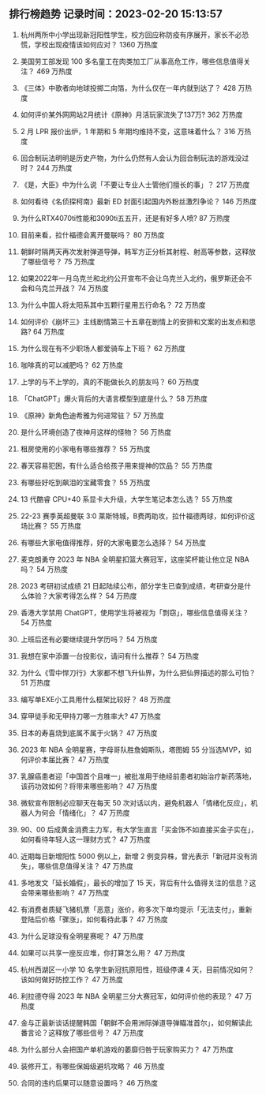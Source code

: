 
## 排行榜趋势 记录时间：2023-02-20 15:13:57
  
  1. 杭州两所中小学出现新冠阳性学生，校方回应称防疫有序展开，家长不必恐慌，学校出现疫情该如何应对？ 1360 万热度
    
  2. 美国劳工部发现 100 多名童工在肉类加工厂从事高危工作，哪些信息值得关注？ 469 万热度
    
  3. 《三体》中歌者向地球投掷二向箔，为什么仅在一年内就到达了？ 428 万热度
    
  4. 如何评价某外网网站2月统计《原神》月活玩家流失了137万? 362 万热度
    
  5. 2 月 LPR 报价出炉，1 年期和 5 年期均维持不变，这意味着什么？ 316 万热度
    
  6. 回合制玩法明明是历史产物，为什么仍然有人会认为回合制玩法的游戏没过时？ 244 万热度
    
  7. 《是，大臣》中为什么说「不要让专业人士管他们擅长的事」？ 217 万热度
    
  8. 如何看待《名侦探柯南》最新 ED 封面引起国内外粉丝激烈争论？ 146 万热度
    
  9. 为什么RTX4070ti性能和3090ti五五开，还是有好多人喷? 87 万热度
    
  10. 目前来看，拉什福德会离开曼联吗？ 80 万热度
    
  11. 朝鲜时隔两天再次发射弹道导弹，韩军方正分析其射程、射高等参数，这释放了哪些信号？ 75 万热度
    
  12. 如果2022年一月乌克兰和北约公开宣布不会让乌克兰入北约，俄罗斯还会不会和乌克兰开战？ 74 万热度
    
  13. 为什么中国人将太阳系其中五颗行星用五行命名？ 72 万热度
    
  14. 如何评价《崩坏三》主线剧情第三十五章在剧情上的安排和文案的出发点和思路? 64 万热度
    
  15. 为什么现在有不少职场人都爱骑车上下班？ 62 万热度
    
  16. 咖啡真的可以减肥吗？ 62 万热度
    
  17. 上学的与不上学的，真的不能做长久的朋友吗？ 60 万热度
    
  18. 「ChatGPT」爆火背后的大语言模型到底是什么？ 58 万热度
    
  19. 《原神》新角色迪希雅为何进常驻？ 57 万热度
    
  20. 是什么环境创造了夜神月这样的怪物？ 56 万热度
    
  21. 租房使用的小家电有哪些推荐？ 55 万热度
    
  22. 春天容易犯困，有什么适合给孩子用来提神的饮品？ 55 万热度
    
  23. 有哪些好吃到飙泪的宝藏零食？ 55 万热度
    
  24. 13 代酷睿 CPU+40 系显卡大升级，大学生笔记本怎么选？ 55 万热度
    
  25. 22-23 赛季英超曼联 3:0 莱斯特城，B费两助攻，拉什福德两球，如何评价这场比赛？ 55 万热度
    
  26. 有哪些大家电值得推荐，好的大家电要怎么选择？ 54 万热度
    
  27. 麦克朗勇夺 2023 年 NBA 全明星扣篮大赛冠军，这座奖杯能让他立足 NBA 吗？ 54 万热度
    
  28. 2023 考研初试成绩 21 日起陆续公布，部分学生已查到成绩，考研查分是什么体验？大家考得怎么样？ 54 万热度
    
  29. 香港大学禁用 ChatGPT，使用学生将被视为「剽窃」，哪些信息值得关注？ 54 万热度
    
  30. 上班后还有必要继续提升学历吗？ 54 万热度
    
  31. 我想在家中添置一台投影仪，请问有什么推荐？ 54 万热度
    
  32. 为什么《雪中悍刀行》大家都不想飞升仙界，为什么把仙界描述的那么可怕？ 51 万热度
    
  33. 编写单EXE小工具用什么框架比较好？ 48 万热度
    
  34. 穿甲徒手和无甲持刀哪一方胜率大? 47 万热度
    
  35. 日本的寿喜烧到底属不属于火锅？ 47 万热度
    
  36. 2023 年 NBA 全明星赛，字母哥队胜詹姆斯队，塔图姆 55 分当选MVP，如何评价本届比赛？ 47 万热度
    
  37. 乳腺癌患者迎「中国首个且唯一」被批准用于绝经前患者初始治疗新药落地，该药功效如何？将带来哪些影响？ 47 万热度
    
  38. 微软宣布限制必应聊天在每天 50 次对话以内，避免机器人「情绪化反应」，机器人为何会「情绪化」？ 47 万热度
    
  39. 90、00 后成黄金消费主力军，有大学生直言「买金饰不如直接买金子实在」，如何看待年轻人这一理财方式？ 47 万热度
    
  40. 近期每日新增阳性 5000 例以上，新增 2 例变异株，曾光表示「新冠并没有消失」，哪些信息值得关注？ 47 万热度
    
  41. 多地发文「延长婚假」，最长的增加了 15 天，背后有什么值得关注的信息？这会带来哪些影响？ 47 万热度
    
  42. 有消费者质疑飞猪机票「恶意」涨价，称多次下单均提示「无法支付」，重新登陆后价格「骤涨」，如何看待此事？ 47 万热度
    
  43. 为什么足球没有全明星赛呢？ 47 万热度
    
  44. 如果可以共享一座反应堆，你打算怎么用？ 47 万热度
    
  45. 杭州西湖区一小学 10 名学生新冠抗原阳性，班级停课 4 天，目前情况如何？该如何做好防控工作？ 47 万热度
    
  46. 利拉德夺得 2023 年 NBA 全明星三分大赛冠军，如何评价他的表现？ 47 万热度
    
  47. 金与正最新谈话提醒韩国「朝鲜不会用洲际弹道导弹瞄准首尔」，如何解读此番言论？这释放了哪些信号？ 47 万热度
    
  48. 为什么部分人会把国产单机游戏的萎靡归咎于玩家购买力？ 47 万热度
    
  49. 装修开工，有哪些保姆级避坑攻略？ 46 万热度
    
  50. 合同的违约后果可以随意设置吗？ 46 万热度
    